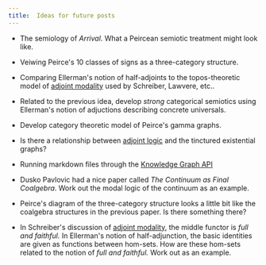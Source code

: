 ```yaml
---
title:  Ideas for future posts
---
```

+ The semiology of *Arrival*.  What a Peircean semiotic treatment might look like.

+ Veiwing Peirce's 10 classes of signs as a three-category structure.

+ Comparing Ellerman's notion of half-adjoints to the topos-theoretic model of [adjoint modality](https://ncatlab.org/nlab/show/adjoint+modality) used by Schreiber, Lawvere, etc..

+ Related to the previous idea, develop *strong* categorical semiotics using Ellerman's notion of adjuctions describing concrete universals.

+ Develop category theoretic model of Peirce's gamma graphs.  

+ Is there a relationship between [adjoint logic](https://ncatlab.org/nlab/show/adjoint+logic) and the tinctured existential graphs?

+ Running markdown files through the [Knowledge Graph API](https://developers.google.com/knowledge-graph)

+ Dusko Pavlovic had a nice paper called *The Continuum as Final Coalgebra*.  Work out the modal logic of the continuum as an example.

+ Peirce's diagram of the three-category structure looks a little bit like the coalgebra structures in the previous paper.  Is there something there?

+ In Schreiber's discussion of [adjoint modality](https://ncatlab.org/nlab/show/adjoint+modality), the middle functor is *full and faithful.*  In Ellerman's notion of half-adjunction, the basic identities are given as functions between hom-sets.  How are these hom-sets related to the notion of *full and faithful.*  Work out as an example.
